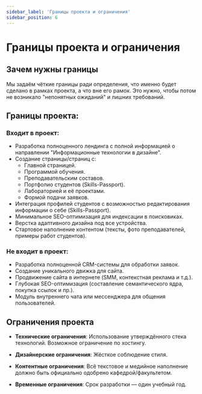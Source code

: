 ```yaml
---
sidebar_label: 'Границы проекта и ограничения'
sidebar_position: 6
---
```


# Границы проекта и ограничения

## Зачем нужны границы

Мы задаём чёткие границы ради определения, что именно будет сделано в рамках проекта, а что вне его рамок.
Это нужно, чтобы потом не возникало "непонятных ожиданий" и лишних требований.

## Границы проекта:

### Входит в проект:

- Разработка полноценного лендинга с полной информацией о направлении "Информационные технологии в дизайне".
- Создание страницы/страниц с:
    - Главной страницей.
    - Программой обучения.
    - Преподавательским составов.
    - Портфолио студентов (Skills-Passport).
    - Лабораторией и её проектами.
    - Формой подачи заявков.
- Интеграция профилей студентов с возможностью редактирования информации о себе (Skills-Passport).
- Минимальное SEO-оптимизация для индексации в поисковиках.
- Верстка адаптивного дизайна под все устройства.
- Стартовое наполнение контентом (тексты, фото преподавателей, примеры работ студентов).

### Не входит в проект:

- Разработка полноценной CRM-системы для обработки заявок.
- Создание уникального движка для сайта.
- Продвижение сайта в интернете (SMM, контекстная реклама и т.д.).
- Глубокая SEO-оптимизация (составление семантического ядра, покупка ссылок и пр.).
- Модуль внутреннего чата или мессенджера для общения пользователей.

## Ограничения проекта

- **Технические ограничения**:
    Использование утверждённого стека технологий.
    Возможное ограничение по хостингу.

- **Дизайнерские ограничения**:
    Жёсткое соблюдение стиля.

- **Контентные ограничения**:
    Всё текстовое и медийное наполнение должно быть официально одобрено кафедрой/факультетом.

- **Временные ограничения**:
    Срок разработки — один учебный год.